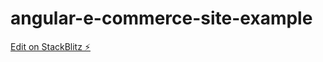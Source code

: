 # angular-e-commerce-site-example

[Edit on StackBlitz ⚡️](https://stackblitz.com/edit/angular-e-commerce-site-example)